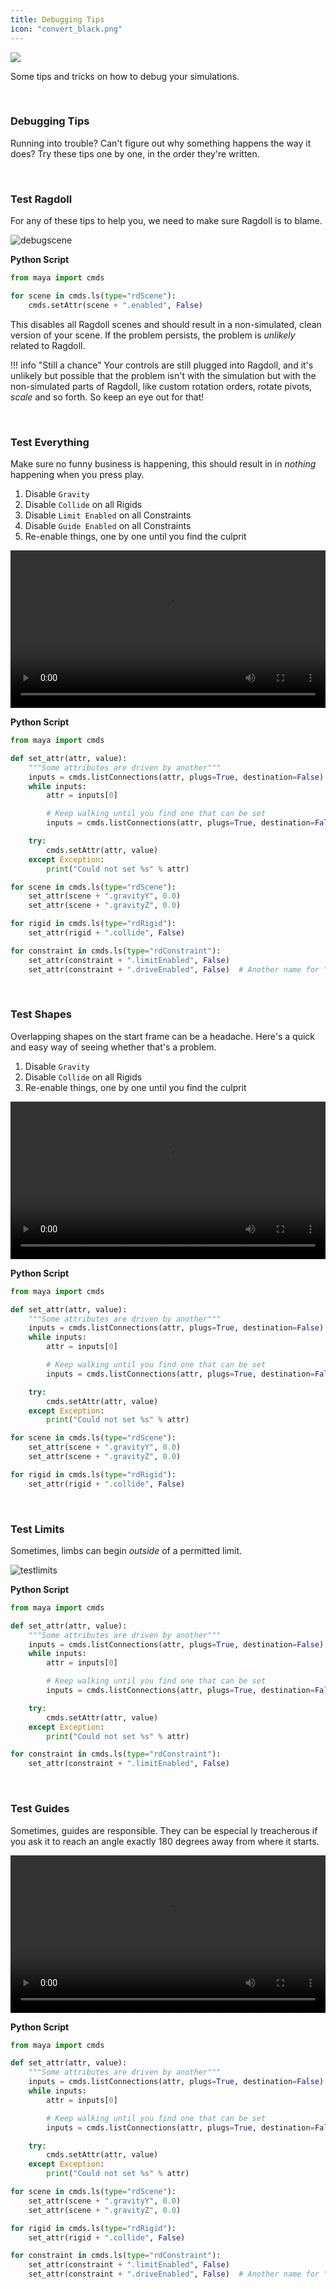 ```yaml
---
title: Debugging Tips
icon: "convert_black.png"
---
```


<div class="hero-container">
    <img class="hero-image" src=https://user-images.githubusercontent.com/2152766/128189396-55382975-a4b9-4c8b-9204-a4cd6b2fa1a6.png>
</div>

Some tips and tricks on how to debug your simulations.

<br>

### Debugging Tips

Running into trouble? Can't figure out why something happens the way it does? Try these tips one by one, in the order they're written.

<br>

### Test Ragdoll

For any of these tips to help you, we need to make sure Ragdoll is to blame.

![debugscene](https://user-images.githubusercontent.com/2152766/128197952-2e857e68-4b7e-49a7-99ce-67928ee6f501.gif)

**Python Script**

```py
from maya import cmds

for scene in cmds.ls(type="rdScene"):
    cmds.setAttr(scene + ".enabled", False)
```

This disables all Ragdoll scenes and should result in a non-simulated, clean version of your scene. If the problem persists, the problem is *unlikely* related to Ragdoll.

!!! info "Still a chance"
    Your controls are still plugged into Ragdoll, and it's unlikely but possible that the problem isn't with the simulation but with the non-simulated parts of Ragdoll, like custom rotation orders, rotate pivots, *scale* and so forth. So keep an eye out for that!

<br>

### Test Everything

Make sure no funny business is happening, this should result in in *nothing* happening when you press play.

1. Disable `Gravity`
1. Disable `Collide` on all Rigids
1. Disable `Limit Enabled` on all Constraints
1. Disable `Guide Enabled` on all Constraints
1. Re-enable things, one by one until you find the culprit

<video controls autoplay="autoplay" loop="loop" width="100%">
   <source src="https://user-images.githubusercontent.com/2152766/128201443-9a968f3d-3465-463a-a371-8bc1046a758a.mp4" type="video/mp4">
</video>

**Python Script**

```py
from maya import cmds

def set_attr(attr, value):
    """Some attributes are driven by another"""
    inputs = cmds.listConnections(attr, plugs=True, destination=False)
    while inputs:
        attr = inputs[0]

        # Keep walking until you find one that can be set
        inputs = cmds.listConnections(attr, plugs=True, destination=False)

    try:
        cmds.setAttr(attr, value)
    except Exception:
        print("Could not set %s" % attr)

for scene in cmds.ls(type="rdScene"):
    set_attr(scene + ".gravityY", 0.0)
    set_attr(scene + ".gravityZ", 0.0)

for rigid in cmds.ls(type="rdRigid"):
    set_attr(rigid + ".collide", False)

for constraint in cmds.ls(type="rdConstraint"):
    set_attr(constraint + ".limitEnabled", False)
    set_attr(constraint + ".driveEnabled", False)  # Another name for "guide"
```

<br>

### Test Shapes

Overlapping shapes on the start frame can be a headache. Here's a quick and easy way of seeing whether that's a problem.

1. Disable `Gravity`
1. Disable `Collide` on all Rigids
1. Re-enable things, one by one until you find the culprit

<video controls autoplay="autoplay" loop="loop" width="100%">
   <source src="https://user-images.githubusercontent.com/2152766/128171367-8bacc3ef-aa1e-45ba-924a-0265dfa64b10.mp4" type="video/mp4">
</video>

**Python Script**

```py
from maya import cmds

def set_attr(attr, value):
    """Some attributes are driven by another"""
    inputs = cmds.listConnections(attr, plugs=True, destination=False)
    while inputs:
        attr = inputs[0]

        # Keep walking until you find one that can be set
        inputs = cmds.listConnections(attr, plugs=True, destination=False)

    try:
        cmds.setAttr(attr, value)
    except Exception:
        print("Could not set %s" % attr)

for scene in cmds.ls(type="rdScene"):
    set_attr(scene + ".gravityY", 0.0)
    set_attr(scene + ".gravityZ", 0.0)

for rigid in cmds.ls(type="rdRigid"):
    set_attr(rigid + ".collide", False)
```

<br>

### Test Limits

Sometimes, limbs can begin *outside* of a permitted limit.

![testlimits](https://user-images.githubusercontent.com/2152766/128196875-0f5c6c4b-6b5f-4709-aa64-c05b1e9d9901.gif)

**Python Script**

```py
from maya import cmds

def set_attr(attr, value):
    """Some attributes are driven by another"""
    inputs = cmds.listConnections(attr, plugs=True, destination=False)
    while inputs:
        attr = inputs[0]

        # Keep walking until you find one that can be set
        inputs = cmds.listConnections(attr, plugs=True, destination=False)

    try:
        cmds.setAttr(attr, value)
    except Exception:
        print("Could not set %s" % attr)

for constraint in cmds.ls(type="rdConstraint"):
    set_attr(constraint + ".limitEnabled", False)
```

<br>

### Test Guides

Sometimes, guides are responsible. They can be especial
ly treacherous if you ask it to reach an angle exactly 180 degrees away from where it starts.

<video controls autoplay="autoplay" loop="loop" width="100%">
   <source src="https://user-images.githubusercontent.com/2152766/128197714-b7e15c52-3bc1-4c71-a146-c80c6428a547.mp4" type="video/mp4">
</video>

**Python Script**

```py
from maya import cmds

def set_attr(attr, value):
    """Some attributes are driven by another"""
    inputs = cmds.listConnections(attr, plugs=True, destination=False)
    while inputs:
        attr = inputs[0]

        # Keep walking until you find one that can be set
        inputs = cmds.listConnections(attr, plugs=True, destination=False)

    try:
        cmds.setAttr(attr, value)
    except Exception:
        print("Could not set %s" % attr)

for scene in cmds.ls(type="rdScene"):
    set_attr(scene + ".gravityY", 0.0)
    set_attr(scene + ".gravityZ", 0.0)

for rigid in cmds.ls(type="rdRigid"):
    set_attr(rigid + ".collide", False)

for constraint in cmds.ls(type="rdConstraint"):
    set_attr(constraint + ".limitEnabled", False)
    set_attr(constraint + ".driveEnabled", False)  # Another name for "guide"
```
